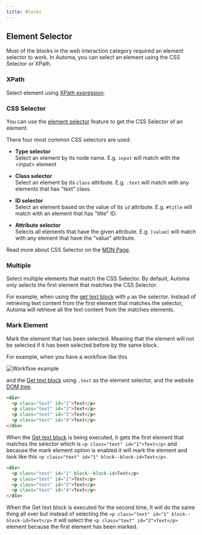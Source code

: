 ```yaml
---
title: Blocks
---
```


## Element Selector
Most of the blocks in the web interaction category required an element selector to work. In Automa, you can select an element using the CSS Selector or XPath.

### XPath
Select element using [XPath expression](https://www.w3schools.com/xml/xpath_syntax.asp).

### CSS Selector
You can use the [element selector](/getting-started/element-selector.md) feature to get the CSS Selector of an element. 

There four most common CSS selectors are used:

- **Type selector** <br>
	Select an element by its node name. E.g. `input` will match with the \<input> element

- **Class selector** <br>
	Select an element by its `class` attribute. E.g. `.text` will match with any elements that has "text" class.

- **ID selector** <br>
	Select an element based on the value of its `id` attribute. E.g. `#title` will match with an element that has "title" ID.

- **Attribute selector** <br>
	Selects all elements that have the given attribute. E.g. `[value]` will match with any element that have the "value" attribute.

Read more about CSS Selector on the [MDN Page](https://developer.mozilla.org/en-US/docs/Learn/CSS/Building_blocks/Selectors).

### Multiple
Select multiple elements that match the CSS Selector. By default, Automa only selects the first element that matches the CSS Selector.

For example, when using the [get text block](/blocks/get-text.md) with `p` as the selector. Instead of retrieving text content from the first element that matches the selector, Automa will retrieve all the text content from the matches elements.

### Mark Element
Mark the element that has been selected. Meaning that the element will not be selected if it has been selected before by the same block. 

For example, when you have a workflow like this

![Workflow example](https://res.cloudinary.com/chat-story/image/upload/v1642405439/automa/B2cPsIplxO_m06lfr.png)

and the [Get text block](/blocks/get-text.md) using `.text` as the element selector, and the website [DOM tree](https://en.wikipedia.org/wiki/Document_Object_Model).

```html
<div>
  <p class="text" id="1">Text</p>
  <p class="text" id="2">Text</p>
  <p class="text" id="3">Text</p>
  <p class="text" id="4">Text</p>
</div>
```
When the [Get text block](/blocks/get-text.md) is being executed, it gets the first element that matches the selector which is `<p class="text" id="1">Text</p>` and because the mark element option is enabled it will mark the element and look like this `<p class="text" id="1" block--block-id>Text</p>`.

```html
<div>
  <p class="text" id="1" block--block-id>Text</p>
  <p class="text" id="2">Text</p>
  <p class="text" id="3">Text</p>
  <p class="text" id="4">Text</p>
</div>
```
When the Get text block is executed for the second time, It will do the same thing all over but instead of selecting the `<p class="text" id="1" block--block-id>Text</p>` it will select the `<p class="text" id="2">Text</p>` element because the first element has been marked.
